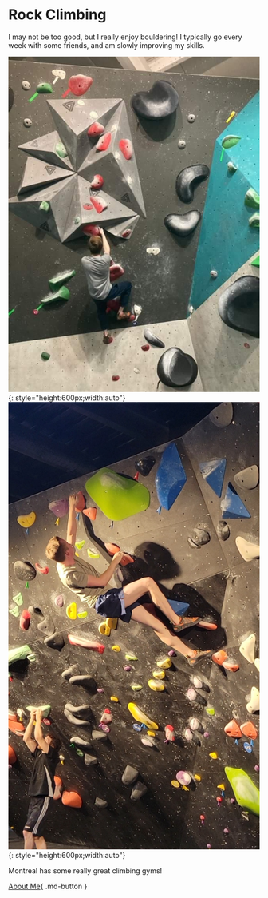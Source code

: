 # Rock Climbing

I may not be too good, but I really enjoy bouldering! I typically go every week with some friends, and am slowly improving my skills.

![Climb1](./media/climb1.jpg "Bouldering"){: style="height:600px;width:auto"}
![Climb2](./media/climb2.jpg "Bouldering"){: style="height:600px;width:auto"}

Montreal has some really great climbing gyms!

[About Me](../about/index.md){ .md-button }